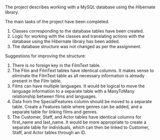 The project describes working with a MySQL database using the Hibernate library.

The main tasks of the project have been completed:
1. Classes corresponding to the database tables have been created.
2. Logic for working with the classes and translating actions with the database using the Hibernate library has been added.
3. The database structure was not changed as per the assignment.

Suggestions for improving the structure:
1. There is no foreign key in the FilmText table.
2. The Film and FilmText tables have identical columns. It makes sense to eliminate the FilmText table as all necessary information is already present in the Film table.
3. Films can have multiple languages. It would be logical to move the language information to a separate table with a ManyToMany relationship between films and languages.
4. Data from the SpecialFeatures column should be moved to a separate table. Create a Features table where genres can be added, and a separate table for linking films and genres.
5. The Customer, Staff, and Actor tables have identical columns for first_name and last_name. It would be more appropriate to create a separate table for individuals, 
which can then be linked to Customer, Staff, and Actor tables through an ID.
